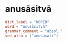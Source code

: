# anusāsitvā

``` toml
dict_label = "NCPED"
word = "anusāsitvā"
grammar_comment = "absol."
see_also = ["anusāsati"]
```


